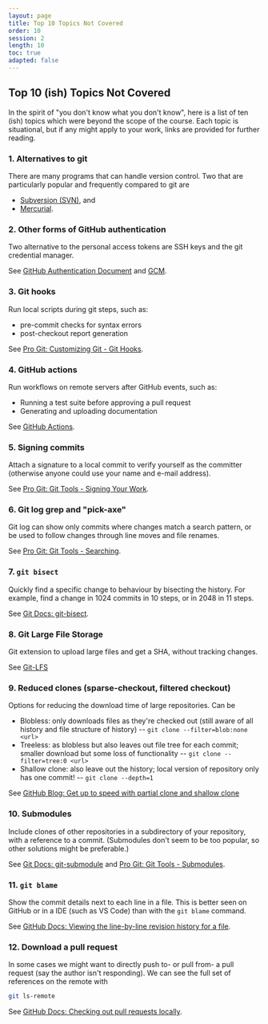 ```yaml
---
layout: page
title: Top 10 Topics Not Covered
order: 10
session: 2
length: 10
toc: true
adapted: false
---
```


## Top 10 (ish) Topics Not Covered

In the spirit of "you don't know what you don't know", here is a list of ten (ish) topics which were beyond the scope of the course.
Each topic is situational, but if any might apply to your work, links are provided for further reading.

### 1. Alternatives to git

There are many programs that can handle version control.
Two that are particularly popular and frequently compared to git are

- [Subversion (SVN)](https://subversion.apache.org/), and
- [Mercurial](https://www.mercurial-scm.org/).

### 2. Other forms of GitHub authentication

Two alternative to the personal access tokens are SSH keys and the git credential manager.

See [GitHub Authentication Document](https://docs.github.com/en/authentication) and [GCM](https://aka.ms/gcm).

### 3. Git hooks

Run local scripts during git steps, such as:

- pre-commit checks for syntax errors
- post-checkout report generation

See [Pro Git: Customizing Git - Git Hooks](https://git-scm.com/book/en/v2/Customizing-Git-Git-Hooks).

### 4. GitHub actions

Run workflows on remote servers after GitHub events, such as:

- Running a test suite before approving a pull request
- Generating and uploading documentation

See [GitHub Actions](https://github.com/features/actions).

### 5. Signing commits

Attach a signature to a local commit to verify yourself as the committer (otherwise anyone could use your name and e-mail address).

See [Pro Git: Git Tools - Signing Your Work](https://git-scm.com/book/en/v2/Git-Tools-Signing-Your-Work).

### 6. Git log grep and "pick-axe"

Git log can show only commits where changes match a search pattern, or be used to follow changes through line moves and file renames.

See [Pro Git: Git Tools - Searching](https://git-scm.com/book/en/v2/Git-Tools-Searching).

### 7. `git bisect`

Quickly find a specific change to behaviour by bisecting the history.
For example, find a change in 1024 commits in 10 steps, or in 2048 in 11 steps.

See [Git Docs: git-bisect](https://git-scm.com/docs/git-bisect).

### 8. Git Large File Storage

Git extension to upload large files and get a SHA, without tracking changes.

See [Git-LFS](https://git-lfs.com/)

### 9. Reduced clones (sparse-checkout, filtered checkout)

Options for reducing the download time of large repositories.
Can be

- Blobless: only downloads files as they're checked out (still aware of all history and file structure of history) -- `git clone --filter=blob:none <url>`
- Treeless: as blobless but also leaves out file tree for each commit; smaller download but some loss of functionality -- `git clone --filter=tree:0 <url>`
- Shallow clone: also leave out the history; local version of repository only has one commit! -- `git clone --depth=1`

See [GitHub Blog: Get up to speed with partial clone and shallow clone](https://github.blog/2020-12-21-get-up-to-speed-with-partial-clone-and-shallow-clone/)

### 10. Submodules

Include clones of other repositories in a subdirectory of your repository, with a reference to a commit.
(Submodules don't seem to be too popular, so other solutions might be preferable.)

See [Git Docs: git-submodule](https://git-scm.com/docs/git-submodule) and [Pro Git: Git Tools - Submodules](https://git-scm.com/book/en/v2/Git-Tools-Submodules).

### 11. `git blame`

Show the commit details next to each line in a file.
This is better seen on GitHub or in a IDE (such as VS Code) than with the `git blame` command.

See [GitHub Docs: Viewing the line-by-line revision history for a file](https://docs.github.com/en/repositories/working-with-files/using-files/viewing-a-file#viewing-the-line-by-line-revision-history-for-a-file).

### 12. Download a pull request

In some cases we might want to directly push to- or pull from- a pull request (say the author isn't responding).
We can see the full set of references on the remote with

``` sh
git ls-remote
```

See [GitHub Docs: Checking out pull requests locally](https://docs.github.com/en/pull-requests/collaborating-with-pull-requests/reviewing-changes-in-pull-requests/checking-out-pull-requests-locally).
